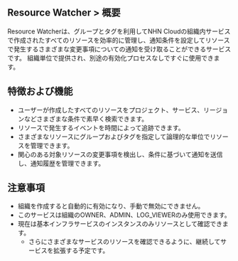 ## Resource Watcher > 概要

Resource Watcherは、グループとタグを利用してNHN Cloudの組織内サービスで作成されたすべてのリソースを効率的に管理し、通知条件を設定してリソースで発生するさまざまな変更事項についての通知を受け取ることができるサービスです。
組織単位で提供され、別途の有効化プロセスなしですぐに使用できます。

## 特徴および機能
* ユーザーが作成したすべてのリソースをプロジェクト、サービス、リージョンなどさまざまな条件で素早く検索できます。
* リソースで発生するイベントを時間によって追跡できます。
* さまざまなリソースにグループおよびタグを指定して論理的な単位でリソースを管理できます。
* 関心のある対象リソースの変更事項を検出し、条件に基づいて通知を送信し、通知履歴を管理できます。

## 注意事項
* 組織を作成すると自動的に有効になり、手動で無効にできません。
* このサービスは組織のOWNER、ADMIN、LOG_VIEWERのみ使用できます。
* 現在は基本インフラサービスのインスタンスのみリソースとして確認できます。
    * さらにさまざまなサービスのリソースを確認できるように、継続してサービスを拡張する予定です。
